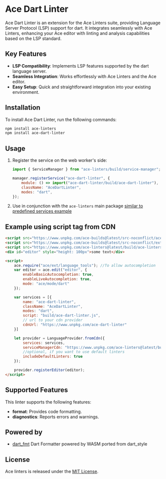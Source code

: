 # Ace Dart Linter

Ace Dart Linter is an extension for the Ace Linters suite, providing Language Server Protocol (LSP) support for dart. 
It integrates seamlessly with Ace Linters, enhancing your Ace editor with linting and analysis capabilities based on the LSP standard.

## Key Features

- **LSP Compatibility**: Implements LSP features supported by the dart language server.
- **Seamless Integration**: Works effortlessly with Ace Linters and the Ace editor.
- **Easy Setup**: Quick and straightforward integration into your existing environment.

## Installation

To install Ace Dart Linter, run the following commands:

```bash
npm install ace-linters
npm install ace-dart-linter
```

## Usage

1. Register the service on the web worker's side:

   ```javascript
   import { ServiceManager } from "ace-linters/build/service-manager";

   manager.registerService("ace-dart-linter", {
       module: () => import("ace-dart-linter/build/ace-dart-linter"),
       className: "AceDartLinter",
       modes: "dart",
   });
   ```

2. Use in conjunction with the `ace-linters` main package [similar to predefined services example](https://github.com/mkslanc/ace-linters?tab=readme-ov-file#example-client-with-pre-defined-services)

## Example using script tag from CDN
```html
<script src="https://www.unpkg.com/ace-builds@latest/src-noconflict/ace.js"></script>
<script src="https://www.unpkg.com/ace-builds@latest/src-noconflict/ext-language_tools.js"></script>
<script src="https://www.unpkg.com/ace-linters@latest/build/ace-linters.js"></script>
<div id="editor" style="height: 100px">some text</div>

<script>
    ace.require("ace/ext/language_tools"); //To allow autocompletion
    var editor = ace.edit("editor", {
        enableBasicAutocompletion: true,
        enableLiveAutocompletion: true,
        mode: "ace/mode/dart"
    });

    var services = [{
        name: "ace-dart-linter",
        className: "AceDartLinter",
        modes: "dart",
        script: "build/ace-dart-linter.js",
        // url to your cdn provider
        cdnUrl: "https://www.unpkg.com/ace-dart-linter"
    }]

    let provider = LanguageProvider.fromCdn({
        services: services,
        serviceManagerCdn: "https://www.unpkg.com/ace-linters@latest/build/",
        //optional, if you want to use default linters
        includeDefaultLinters: true
    });

    provider.registerEditor(editor);
</script>
```

## Supported Features

This linter supports the following features:

- **format**: Provides code formatting.
- **diagnostics**: Reports errors and warnings.

## Powered by

- [dart_fmt](https://github.com/wasm-fmt/dart_fmt) Dart Formatter powered by WASM ported from dart_style

## License

Ace linters is released under the [MIT License](https://opensource.org/licenses/MIT).

